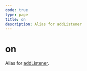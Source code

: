 ```yaml
---
code: true
type: page
title: on
description: Alias for addListener
---
```


# on

Alias for [addListener](https://nodejs.org/api/events.html#events_emitter_addlistener_eventname_listener).
